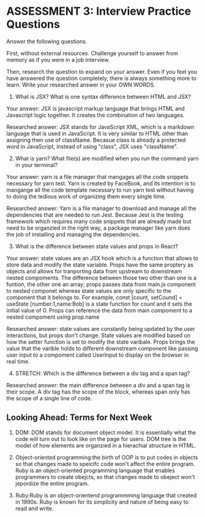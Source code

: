 # ASSESSMENT 3: Interview Practice Questions

Answer the following questions.

First, without external resources. Challenge yourself to answer from memory as if you were in a job interview.

Then, research the question to expand on your answer. Even if you feel you have answered the question completely, there is always something more to learn. Write your researched answer in your OWN WORDS.

1. What is JSX? What is one syntax difference between HTML and JSX?

Your answer: JSX is javascript markup language that brings HTML and Javascript logic together. It creates the combination of two languages. 

Researched answer: JSX stands for JavaScript XML, which is a markdown language that is used in JavaScript. It is very similar to HTML other than assigning then use of className. Becasue class is already a protected word in JavaScript, instead of using "class", JSX uses "className". 

2. What is yarn? What file(s) are modified when you run the command yarn in your terminal?

Your answer: yarn is a file manager that mangages all the code snippets necessary for yarn test. Yarn is created by FaceBook, and its intention is to mangange all the code template necessary to run yarn test without having to doing the tedious work of organizing them every single time. 

Researched answer: Yarn is a file manager to download and manage all the dependencies that are needed to run Jest. Because Jest is the testing framework which requires many code snippets that are already made but need to be organzied in the right way, a package manager like yarn does the job of installing and managing the dependencies. 

3. What is the difference between state values and props in React?

Your answer: state values are an JSX hook which is a function that allows to store data and modify the state variable. Props have the same proptery as objects and allows for tranporting data from upstream to downstream nested compoments. The difference between those two other than one is a funtion, the other one an array; props passes data from main.js component to nested componet whereas state values are only specific to the component that it belongs to. For example, const [count, setCound] = useState [number:1,name:Bob] is a state function for count and it sets the initial value of 0. Props can reference the data from main compoment to a nested compoment using prop.name 

Researched answer: state values are constantly being updated by the user interactions, but props don't change. State values are modified based on how the setter function is set to modify the state varibale. Props brings the value that the varible holds to different downstream component like passing user input to a compoment called UserInput to display on the browser in real time. 

4. STRETCH: Which is the difference between a div tag and a span tag?

Researched answer: the main difference between a div and a span tag is their scope. A div tag has the scope of the block, whereas span only has the scope of a single line of code. 

## Looking Ahead: Terms for Next Week

1. DOM: DOM stands for document object model. It is essentially what the code will turn out to look like on the page for users. DOM tree is the model of how elements are organzied in a hierachial structure in HTML.  

2. Object-oriented programming:the birth of OOP is to put codes in objects so that changes made to speicifc code won't affect the entire program. Ruby is an object-oriented programming language that enables programmers to create obejcts, so that changes made to obeject won't jepordize the entire program. 

3. Ruby:Ruby is an object-orientend programmming language that created in 1990s. Ruby is known for its simplicity and nature of being easy to read and write. 
